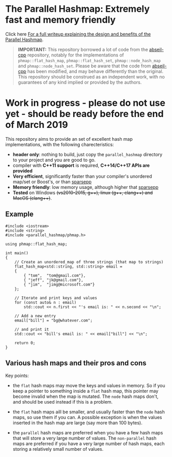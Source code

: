 # The Parallel Hashmap: Extremely fast and memory friendly

Click here [For a full writeup explaining the design and benefits of the Parallel Hashmap](https://greg7mdp.github.io/parallel-hashmap/).


> **IMPORTANT:** This repository borrowed a lot of code from the [abseil-cpp](https://github.com/abseil/abseil-cpp) repository, notably for the implementations of `phmap::flat_hash_map`, `phmap::flat_hash_set`, `phmap::node_hash_map` and `phmap::node_hash_set`. Please be aware that the code from [abseil-cpp](https://github.com/abseil/abseil-cpp) has been modified, and may behave differently than the original. 
This repository should be construed as an independent work, with no guarantees of any kind implied or provided by the authors.


# Work in progress - please do not use yet - should be ready before the end of March 2019

This repository aims to provide an set of excellent hash map implementations, with the following charecteristics:
- **header only**: nothing to build, just copy the `parallel_hashmap` directory to your project and you are good to go.
- compiler with **C++11 support** is required, **C++14/C++17 APIs are provided**
- **Very efficient**, significantly faster than your compiler's unordered map/set or Boost's, or than [sparsepp](https://github.com/greg7mdp/sparsepp)
- **Memory friendly**: low memory usage, although higher that [sparsepp](https://github.com/greg7mdp/sparsepp)
- **Tested** on Windows ~~(vs2010-2015, g++), linux (g++, clang++) and MacOS (clang++)~~.


## Example

```
#include <iostream>
#include <string>
#include <parallel_hashmap/phmap.h>

using phmap::flat_hash_map;
 
int main()
{
    // Create an unordered_map of three strings (that map to strings)
    flat_hash_map<std::string, std::string> email = 
    {
        { "tom",  "tom@gmail.com"},
        { "jeff", "jk@gmail.com"},
        { "jim",  "jimg@microsoft.com"}
    };
 
    // Iterate and print keys and values 
    for (const auto& n : email) 
        std::cout << n.first << "'s email is: " << n.second << "\n";
 
    // Add a new entry
    email["bill"] = "bg@whatever.com";
 
    // and print it
    std::cout << "bill's email is: " << email["bill"] << "\n";
 
    return 0;
}
```

## Various hash maps and their pros and cons

Key points:

- the `flat` hash maps may move the keys and values in memory. So if you keep a pointer to something inside a `flat` hash map, this pointer may become invalid when the map is mutated. The `node` hash maps don't, and should be used instead if this is a problem.

- the `flat` hash maps aill be smaller, and usually faster than the `node` hash maps, so use them if you can. A possible exception is when the values inserted in the hash map are large (say more than 100 bytes).

- the `parallel` hash maps are preferred when you have a few hash maps that will store a very large number of values. The `non-parallel` hash maps are preferred if you have a very large number of hash maps, each storing a relatively small number of values.



